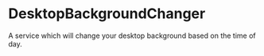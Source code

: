 # DesktopBackgroundChanger
A service which will change your desktop background based on the time of day.
